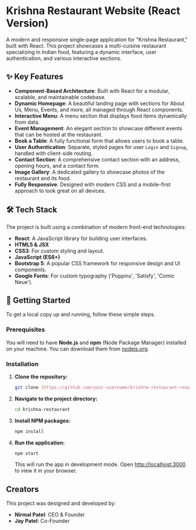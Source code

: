 # Krishna Restaurant Website (React Version)

A modern and responsive single-page application for "Krishna Restaurant," built with React. This project showcases a multi-cuisine restaurant specializing in Indian food, featuring a dynamic interface, user authentication, and various interactive sections.

## ✨ Key Features

- **Component-Based Architecture**: Built with React for a modular, scalable, and maintainable codebase.
- **Dynamic Homepage**: A beautiful landing page with sections for About Us, Menu, Events, and more, all managed through React components.
- **Interactive Menu**: A menu section that displays food items dynamically from data.
- **Event Management**: An elegant section to showcase different events that can be hosted at the restaurant.
- **Book a Table**: A fully functional form that allows users to book a table.
- **User Authentication**: Separate, styled pages for user `Login` and `Signup`, handled with client-side routing.
- **Contact Section**: A comprehensive contact section with an address, opening hours, and a contact form.
- **Image Gallery**: A dedicated gallery to showcase photos of the restaurant and its food.
- **Fully Responsive**: Designed with modern CSS and a mobile-first approach to look great on all devices.

## 🛠️ Tech Stack

The project is built using a combination of modern front-end technologies:

- **React**: A JavaScript library for building user interfaces.
- **HTML5 & JSX**
- **CSS3**: For custom styling and layout.
- **JavaScript (ES6+)**
- **Bootstrap 5**: A popular CSS framework for responsive design and UI components.
- **Google Fonts**: For custom typography ('Poppins', 'Satisfy', 'Comic Neue').

## 🚀 Getting Started

To get a local copy up and running, follow these simple steps.

### Prerequisites

You will need to have **Node.js** and **npm** (Node Package Manager) installed on your machine. You can download them from [nodejs.org](https://nodejs.org/).

### Installation

1.  **Clone the repository:**
    ```sh
    git clone [https://github.com/your-username/krishna-restaurant-react.git](https://github.com/jaypatel2911/krishna-restaurant.git)
    ```
2.  **Navigate to the project directory:**
    ```sh
    cd krishna-restaurant
    ```
3.  **Install NPM packages:**
    ```sh
    npm install
    ```
4.  **Run the application:**
    ```sh
    npm start
    ```
    This will run the app in development mode. Open [http://localhost:3000](http://localhost:3000) to view it in your browser.

##  Creators

This project was designed and developed by:

- **Nirmal Patel**: CEO & Founder
- **Jay Patel**: Co-Founder
